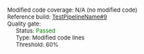 <div style="font-size:13px"><div>Modified  code coverage: N/A (no modified code)</div>
<div>Reference build: <a href="./?buildId=9">TestPipelineName#9</a></div>
<div>Quality gate: </div>
<div style="margin-left:20px;">Status: <span style="color:green"><span style="font-size:13px;line-height:14px" class="icon bowtie-icon bowtie-check"></span>Passed</span></div>
<div style="margin-left:20px;">Type: Modified code lines</div>
<div style="margin-left:20px;">Threshold: 60%</div></div>